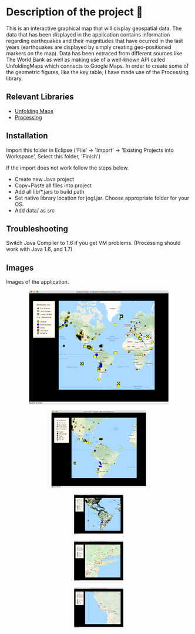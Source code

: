 # Description of the project 🧰
This is an interactive graphical map that will display geospatial data. The data that has been displayed in the application contains information regarding earthquakes and their magnitudes that have ocurred in the last years (earthquakes are displayed by simply creating geo-positioned markers on the map). Data has been extraced from different sources like The World Bank as well as making use of a well-known API called UnfoldingMaps which connects to Google Maps. In order to create some of the geometric figures, like the key table, I have made use of the Processing library.


## Relevant Libraries

* [Unfolding Maps](http://unfoldingmaps.org/javadoc/index.html)
* [Processing](https://processing.org/)

## Installation

Import this folder in Eclipse ('File' -> 'Import' -> 'Existing Projects into
Workspace', Select this folder, 'Finish')

If the import does not work follow the steps below.

* Create new Java project
* Copy+Paste all files into project
* Add all lib/*.jars to build path
* Set native library location for jogl.jar. Choose appropriate folder for your OS.
* Add data/ as src


## Troubleshooting

Switch Java Compiler to 1.6 if you get VM problems. (Processing should work with Java 1.6, and 1.7)

## Images

Images of the application.

<p align="center">
    <img src="https://github.com/Jplaudir8/OOP-in-Java/blob/master/Object%20Oriented%20Programming%20in%20Java/UCSDUnfoldingMaps/map1.png" height="310" alt="Image extracted from own application" title="Map">
</p>

<p align="center">
    <img src="https://github.com/Jplaudir8/OOP-in-Java/blob/master/Object%20Oriented%20Programming%20in%20Java/UCSDUnfoldingMaps/map2.png" height="210" alt="Image extracted from own application" title="Map">
</p>

<p align="center">
    <img src="https://github.com/Jplaudir8/OOP-in-Java/blob/master/Object%20Oriented%20Programming%20in%20Java/UCSDUnfoldingMaps/map3.png" height="110" alt="Image extracted from own application" title="Map">
</p>

<p align="center">
    <img src="https://github.com/Jplaudir8/OOP-in-Java/blob/master/Object%20Oriented%20Programming%20in%20Java/UCSDUnfoldingMaps/map4.png" height="110" alt="Image extracted from own application" title="Map">
</p>

<p align="center">
    <img src="https://github.com/Jplaudir8/OOP-in-Java/blob/master/Object%20Oriented%20Programming%20in%20Java/UCSDUnfoldingMaps/map5.png" height="110" alt="Image extracted from own application" title="Map">
</p>